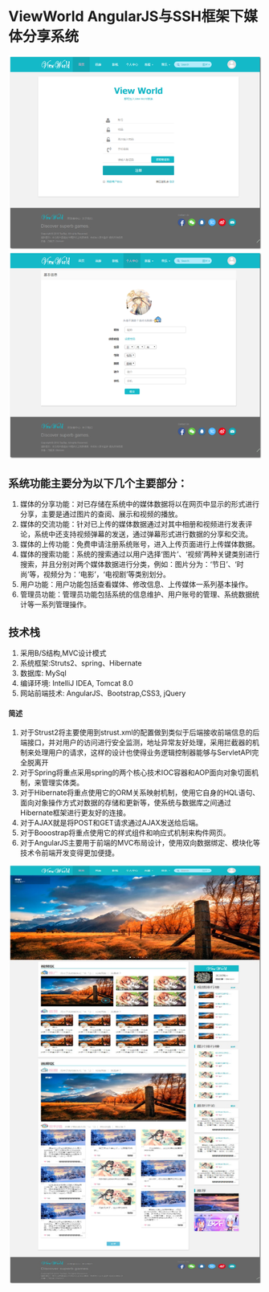 # ViewWorld AngularJS与SSH框架下媒体分享系统

![image](https://raw.githubusercontent.com/DesBisous/ViewWorld/master/image/%E5%9B%BE%E7%89%87%202.png)
![image](https://raw.githubusercontent.com/DesBisous/ViewWorld/master/image/%E5%9B%BE%E7%89%87%204.png)

## 系统功能主要分为以下几个主要部分：

1. 媒体的分享功能：对已存储在系统中的媒体数据将以在网页中显示的形式进行分享，主要是通过图片的查阅、展示和视频的播放。
2. 媒体的交流功能：针对已上传的媒体数据通过对其中相册和视频进行发表评论，系统中还支持视频弹幕的发送，通过弹幕形式进行数据的分享和交流。
3. 媒体的上传功能：免费申请注册系统账号，进入上传页面进行上传媒体数据。
4. 媒体的搜索功能：系统的搜索通过以用户选择‘图片’、‘视频’两种关键类别进行搜索，并且分别对两个媒体数据进行分类，例如：图片分为：‘节日’、‘时尚’等，视频分为：‘电影’，‘电视剧’等类别划分。
5. 用户功能：用户功能包括查看媒体、修改信息、上传媒体一系列基本操作。
6. 管理员功能：管理员功能包括系统的信息维护、用户账号的管理、系统数据统计等一系列管理操作。

## 技术栈

1. 采用B/S结构,MVC设计模式
2. 系统框架:Struts2、spring、Hibernate
3. 数据库: MySql
4. 编译环境: IntelliJ IDEA, Tomcat 8.0
5. 网站前端技术: AngularJS、Bootstrap,CSS3, jQuery

#### 简述

1. 对于Strust2将主要使用到strust.xml的配置做到类似于后端接收前端信息的后端接口，并对用户的访问进行安全监测，地址异常友好处理，采用拦截器的机制来处理用户的请求，这样的设计也使得业务逻辑控制器能够与ServletAPI完全脱离开
2. 对于Spring将重点采用spring的两个核心技术IOC容器和AOP面向对象切面机制，来管理实体类。
3. 对于Hibernate将重点使用它的ORM关系映射机制，使用它自身的HQL语句、面向对象操作方式对数据的存储和更新等，使系统与数据库之间通过Hibernate框架进行更友好的连接。
4. 对于AJAX就是将POST和GET请求通过AJAX发送给后端。
5. 对于Booostrap将重点使用它的样式组件和响应式机制来构件网页。
6. 对于AngularJS主要用于前端的MVC布局设计，使用双向数据绑定、模块化等技术令前端开发变得更加便捷。

![image](https://raw.githubusercontent.com/DesBisous/ViewWorld/master/image/%E5%9B%BE%E7%89%87%201.png)
